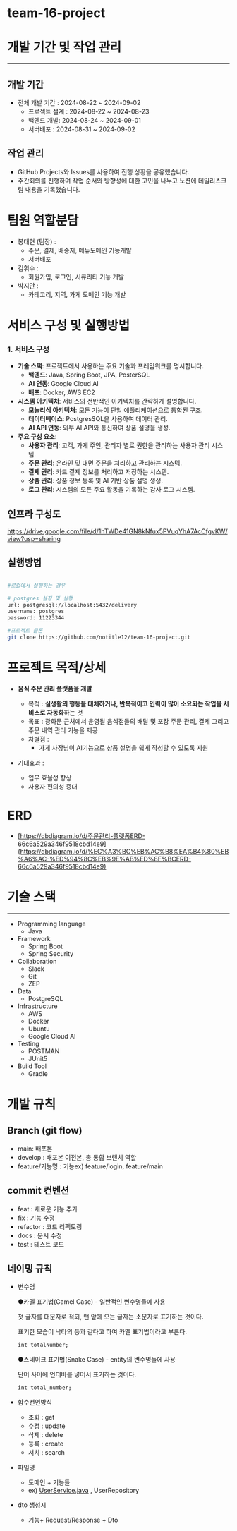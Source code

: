 # team-16-project

# 개발 기간 및 작업 관리

---

## 개발 기간

- 전체 개발 기간 : 2024-08-22 ~ 2024-09-02
  - 프로젝트 설계 : 2024-08-22 ~ 2024-08-23
  - 백엔드 개발: 2024-08-24 ~ 2024-09-01
  - 서버배포 : 2024-08-31 ~ 2024-09-02

## **작업 관리**

- GitHub Projects와 Issues를 사용하여 진행 상황을 공유했습니다.
- 주간회의를 진행하며 작업 순서와 방향성에 대한 고민을 나누고 노션에 데일리스크럼 내용을 기록했습니다.

# 팀원 역할분담

- 봉대현 (팀장) :
  - 주문, 결제, 배송지, 메뉴도메인 기능개발
  - 서버배포
- 김휘수 :
  - 회원가입, 로그인, 시큐리티 기능 개발
- 박지안 :
  - 카테고리, 지역, 가게 도메인 기능 개발

# 서비스 구성 및 실행방법

<aside>

### 1. **서비스 구성**

- **기술 스택**: 프로젝트에서 사용하는 주요 기술과 프레임워크를 명시합니다.
  - **백엔드**: Java, Spring Boot, JPA, PosterSQL
  - **AI 연동**: Google Cloud AI
  - **배포**: Docker, AWS EC2
- **시스템 아키텍처**: 서비스의 전반적인 아키텍처를 간략하게 설명합니다.
  - **모놀리식 아키텍처**: 모든 기능이 단일 애플리케이션으로 통합된 구조.
  - **데이터베이스**: PostgresSQL을 사용하여 데이터 관리.
  - **AI API 연동**: 외부 AI API와 통신하여 상품 설명을 생성.
- **주요 구성 요소**:
  - **사용자 관리**: 고객, 가게 주인, 관리자 별로 권한을 관리하는 사용자 관리 시스템.
  - **주문 관리**: 온라인 및 대면 주문을 처리하고 관리하는 시스템.
  - **결제 관리**: 카드 결제 정보를 처리하고 저장하는 시스템.
  - **상품 관리**: 상품 정보 등록 및 AI 기반 상품 설명 생성.
  - **로그 관리**: 시스템의 모든 주요 활동을 기록하는 감사 로그 시스템.
</aside>

## 인프라 구성도

https://drive.google.com/file/d/1hTWDe41GN8kNfux5PVuqYhA7AcCfgvKW/view?usp=sharing

## 실행방법

```bash

#로컬에서 실행하는 경우

# postgres 설정 및 실행
url: postgresql://localhost:5432/delivery
username: postgres
password: 11223344

#프로젝트 클론
git clone https://github.com/notitle12/team-16-project.git

```

# 프로젝트 목적/상세

- **음식 주문 관리 플랫폼을 개발**
  - 목적 : **실생활의 행동을 대체하거나, 반복적이고 인력이 많이 소요되는 작업을 서비스로 자동화**하는 것
  - 목표 : 광화문 근처에서 운영될 음식점들의 배달 및 포장 주문 관리, 결제 그리고 주문 내역 관리 기능을 제공
  - 차별점 :
    - 가게 사장님이 AI기능으로 상품 설명을 쉽게 작성할 수 있도록 지원

- 기대효과 :
  - 업무 효율성 향상
  - 사용자 편의성 증대

# ERD

- [https://dbdiagram.io/d/주문관리-플랫폼ERD-66c6a529a346f9518cbd14e9](https://dbdiagram.io/d/%EC%A3%BC%EB%AC%B8%EA%B4%80%EB%A6%AC-%ED%94%8C%EB%9E%AB%ED%8F%BCERD-66c6a529a346f9518cbd14e9)


# 기술 스택

---

- Programming language
  - Java
- Framework
  - Spring Boot
  - Spring Security
- Collaboration
  - Slack
  - Git
  - ZEP
- Data
  - PostgreSQL
- Infrastructure
  - AWS
  - Docker
  - Ubuntu
  - Google Cloud AI
- Testing
  - POSTMAN
  - JUnit5
- Build Tool
  - Gradle
# 개발 규칙

## Branch (git flow)

- main: 배포본
- develop : 배포본 이전본, 총 통합 브랜치 역할
- feature/기능명 : 기능ex) feature/login, feature/main

## commit 컨벤션

- feat : 새로운 기능 추가
- fix : 기능 수정
- refactor : 코드 리팩토링
- docs : 문서 수정
- test : 테스트 코드

## 네이밍 규칙

- 변수명
    
    
    ●카멜 표기법(Camel Case) - 일반적인 변수명들에 사용
    
    첫 글자를 대문자로 적되, 맨 앞에 오는 글자는 소문자로 표기하는 것이다.
    
    표기한 모습이 낙타의 등과 같다고 하여 카멜 표기법이라고 부른다.
    
    ```html
    int totalNumber;
    ```
    
    ●스네이크 표기법(Snake Case) - entity의 변수명들에 사용
    
    단어 사이에 언더바를 넣어서 표기하는 것이다.
    
    ```html
    int total_number;
    ```
    

- 함수선언방식
    - 조회 : get
    - 수정 : update
    - 삭제 : delete
    - 등록 : create
    - 서치 : search
- 파일명
    - 도메인 + 기능들
    - ex) [UserService.java](http://UserService.java) , UserRepository
- dto 생성시
    - 기능+ Request/Response + Dto
